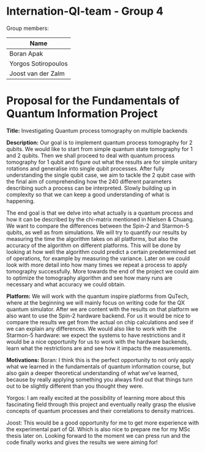 # Internation-QI-team - Group 4

Group members:

| Name                |
|---------------------|
| Boran Apak          |
| Yorgos Sotiropoulos |
| Joost van der Zalm  |


# Proposal for the Fundamentals of Quantum Information Project

**Title:** Investigating Quantum process tomography on multiple backends

**Description:** 
Our goal is to implement quantum process tomography for 2 qubits. We would like to start from simple quantum state tomography for 1 and 2 qubits. Then we shall proceed to deal with quantum process tomography for 1 qubit and figure out what the results are for simple unitary rotations and generalise into single qubit processes. After fully understanding the single qubit case, we aim to tackle the 2 qubit case with the final aim of comprehending how the 240 different parameters describing such a process can be interpreted. Slowly building up in complexity so that we can keep a good understanding of what is happening. 

The end goal is that we delve into what actually is a quantum process and how it can be described by the chi-matrix mentioned in Nielsen & Chuang. We want to compare the differences between the Spin-2 and Starmon-5 qubits, as well as from simulations. We will try to quantify our results by measuring the time the algorithm takes on all platforms, but also the accuracy of the algorithm on different platforms. This will be done by looking at how well the algorithm could predict a certain predetermined set of operations, for example by measuring the variance. Later on we could look with more detail into how many times we repeat a process to apply tomography successfully. More towards the end of the project we could aim to optimize the tomography algorithm and see how many runs are necessary and what accuracy we could obtain. 

**Platform:** 
We will work with the quantum inspire platforms from QuTech, where at the beginning we will mainly focus on writing code for the QX quantum simulator. After we are content with the results on that platform we also want to use the Spin-2 hardware backend. For us it would be nice to compare the results we get from the actual on chip calculations and see if we can explain any differences. We would also like to work with the Starmon-5 hardware: we expect the systems to have restrictions and it would be a nice opportunity for us to work with the hardware backends, learn what the restrictions are and see how it impacts the measurements. 

**Motivations:** 
Boran: I think this is the perfect opportunity to not only apply what we learned in the fundamentals of quantum information course, but also gain a deeper theoretical understanding of what we've learned, because by really applying something you always find out that things turn out to be slightly different than you thought they were. 

Yorgos: I am really excited at the possibility of learning more about this fascinating field through this project and eventually really grasp the elusive concepts of quantum processes and their correlations to density matrices. 

Joost: This would be a good opportunity for me to get more experience with the experimental part of QI. Which is also nice to prepare me for my MSc thesis later on. Looking forward to the moment we can press run and the code finally works and gives the results we were aiming for!
